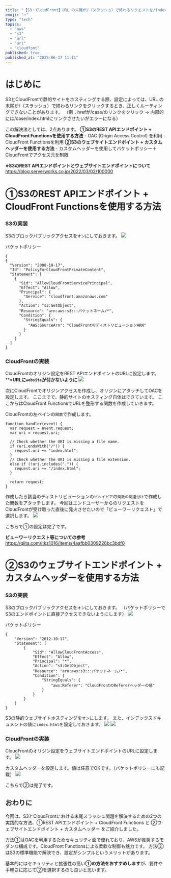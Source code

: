 ```yaml
---
title: "【S3・CloudFront】URL の末尾が/（スラッシュ）で終わるリクエストを/index.html にルーティングする"
emoji: "🔥"
type: "tech"
topics:
  - "aws"
  - "s3"
  - "url"
  - "uri"
  - "cloudfont"
published: true
published_at: "2025-06-17 11:11"
---
```


# はじめに
S3とCloudFrontで静的サイトをホスティングする際、設定によっては、URL の末尾が/（スラッシュ）で終わるリンクをクリックするとき、正しくルーティングできないことがあります。
（例：hrefが/case/のリンクをクリック → 内部的には/case/index.htmlにリンクさせたいがエラーになる）

この解決法としては、2点あります。
**①S3のREST APIエンドポイント + CloudFront Functionsを使用する方法**
    - OAC (Origin Access Control) を利用
    - CloudFront Functionsを利用
**②S3のウェブサイトエンドポイント + カスタムヘッダーを使用する方法**
    - カスタムヘッダーを使用してバケットポリシー＋CloudFrontでアクセス元を制限
    
**※S3のREST APIエンドポイントとウェブサイトエンドポイントについて**
https://blog.serverworks.co.jp/2022/03/02/100000

# ①S3のREST APIエンドポイント + CloudFront Functionsを使用する方法
### S3の実装

S3のブロックパブリックアクセスを`オン`にしておきます。
![](https://storage.googleapis.com/zenn-user-upload/3f19556cfb2e-20250617.png)

バケットポリシー
```
{
{
  "Version": "2008-10-17",
  "Id": "PolicyForCloudFrontPrivateContent",
  "Statement": [
    {
      "Sid": "AllowCloudFrontServicePrincipal",
      "Effect": "Allow",
      "Principal": {
        "Service": "cloudfront.amazonaws.com"
      },
      "Action": "s3:GetObject",
      "Resource": "arn:aws:s3:::バケットネーム/*",
      "Condition": {
        "StringEquals": {
          "AWS:SourceArn": "CloudFrontのディストリビューションARN"
        }
      }
    }
  ]
}
```

### CloudFrontの実装

CloudFrontのオリジン設定をREST APIエンドポイントのURLに設定します。
**※**URLに`website`が付かないように**
![](https://storage.googleapis.com/zenn-user-upload/3371eb09a1fc-20250617.png)

次にCloudFrontでオリジンアクセスを作成し、オリジンにアタッチしてOACを設定します。
ここまでで、静的サイトのホスティング自体はできています。
ここからはCloudFront FunctionsでURLを整形する関数を作成していきます。

CloudFrontの左ペインの`関数`で作成します。

```js:CloudFront Functions
function handler(event) {
  var request = event.request;
  var uri = request.uri;

  // Check whether the URI is missing a file name.
  if (uri.endsWith("/")) {
    request.uri += "index.html";
  }
  // Check whether the URI is missing a file extension.
  else if (!uri.includes(".")) {
    request.uri += "/index.html";
  }

  return request;
}

```

作成したら該当のディストリビューションの`ビヘイビア`の`関数の関連付け`で作成した関数をアタッチします。	今回はエンドユーザーからのリクエストをCloudFrontが受け取った直後に発火させたいので「ビューワーリクエスト」で選択します。
![](https://storage.googleapis.com/zenn-user-upload/3f0de529b432-20250617.png)

こちらで①の設定は完了です。

**ビューワーリクエスト等についての参考**
https://qiita.com/itkz1016/items/4aafbb0309226bc3bdf0


# ②S3のウェブサイトエンドポイント + カスタムヘッダーを使用する方法

### S3の実装
S3のブロックパブリックアクセスを`オン`にしておきます。
（バケットポリシーでS3のエンドポイントに直接アクセスできないようにします）
![](https://storage.googleapis.com/zenn-user-upload/86d8d15bfa5e-20250617.png)

バケットポリシー
```
{
    "Version": "2012-10-17",
    "Statement": [
        {
            "Sid": "AllowCloudFrontAccess",
            "Effect": "Allow",
            "Principal": "*",
            "Action": "s3:GetObject",
            "Resource": "arn:aws:s3:::バケットネーム/*",
            "Condition": {
                "StringEquals": {
                    "aws:Referer": "CloudFrontのRefererヘッダーの値"
                }
            }
        }
    ]
}
```

S3の静的ウェブサイトホスティングを`オン`にします。
また、インデックスドキュメントの値に`index.html`を設定しておきます。
![](https://storage.googleapis.com/zenn-user-upload/db7e70c2da83-20250617.png)
![](https://storage.googleapis.com/zenn-user-upload/816c953eb0e1-20250617.png)


### CloudFrontの実装
CloudFrontのオリジン設定をウェブサイトエンドポイントのURLに設定します。
![](https://storage.googleapis.com/zenn-user-upload/4d8441de3176-20250617.png)

カスタムヘッダーを設定します。値は任意でOKです。（バケットポリシーにも記載）
![](https://storage.googleapis.com/zenn-user-upload/92022eded0f4-20250617.png)

こちらで②は完了です。


## おわりに
今回は、S3とCloudFrontにおける末尾スラッシュ問題を解決するための2つの実践的な方法、①REST APIエンドポイント + CloudFront Functions と ②ウェブサイトエンドポイント + カスタムヘッダー をご紹介しました。

方法①はOACを利用するためセキュリティ面で優れており、AWSが推奨するモダンな構成です。CloudFront Functionsによる柔軟な制御も魅力です。
方法②はS3の標準機能で解決でき、設定がシンプルというメリットがあります。

基本的にはセキュリティと拡張性の高い**①の方法をおすすめします**が、要件や手軽さに応じて②を選択するのも良いと思います。

